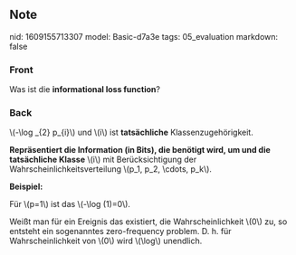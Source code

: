 ## Note
nid: 1609155713307
model: Basic-d7a3e
tags: 05_evaluation
markdown: false

### Front
<p>Was ist die <b>informational loss function</b>?

### Back
<p>\(-\log _{2} p_{i}\) und \(i\) ist <b>tatsächliche</b>
Klassenzugehörigkeit.
<p><b>Repräsentiert die Information (in Bits), die benötigt wird,
um und die tatsächliche Klasse</b> \(i\) mit Berücksichtigung der
Wahrscheinlichkeitsverteilung \(p_1, p_2, \cdots, p_k\).
<p><b>Beispiel:</b>
<p>Für \(p=1\) ist das \(-\log (1)=0\).
<p>Weißt man für ein Ereignis das existiert, die Wahrscheinlichkeit
\(0\) zu, so entsteht ein sogenanntes zero-frequency problem. D. h.
für Wahrscheinlichkeit von \(0\) wird \(\log\) unendlich.
